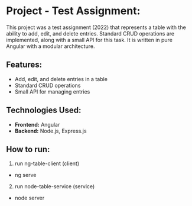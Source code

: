 # Project - Test Assignment:

This project was a test assignment (2022) that represents a table with the ability to add, edit, and delete entries. Standard CRUD operations are implemented, along with a small API for this task. It is written in pure Angular with a modular architecture.

## Features:

- Add, edit, and delete entries in a table
- Standard CRUD operations
- Small API for managing entries

## Technologies Used:

- **Frontend:** Angular
- **Backend:** Node.js, Express.js

## How to run:

1. run ng-table-client (client)
- ng serve

2. run node-table-service (service)
- node server
